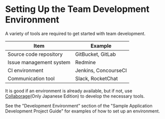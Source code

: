 # Setting Up the Team Development Environment
A variety of tools are required to get started with team development.

| Item                     | Example                   |
|--------------------------|----------------------|
| Source code repository   | GitBucket, GitLab    |
| Issue management system         | Redmine              |
| CI environment                   | Jenkins, ConcourseCI |
| Communication tool | Slack, RocketChat    |


It is good if an environment is already available, but if not, use
[Collaborage](https://github.com/Fintan-contents/collaborage/blob/master/README.md)(Only Japanese Edition)
to develop the necessary tools.

See the "Development Environment" section of the "Sample Application Development Project Guide" for examples of how to set up an environment.